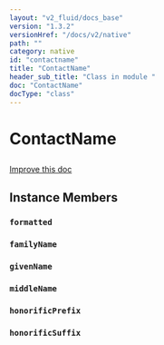 ```yaml
---
layout: "v2_fluid/docs_base"
version: "1.3.2"
versionHref: "/docs/v2/native"
path: ""
category: native
id: "contactname"
title: "ContactName"
header_sub_title: "Class in module "
doc: "ContactName"
docType: "class"
---
```









<h1 class="api-title">

  
  ContactName
  

  

  

</h1>

<a class="improve-v2-docs" href="http://github.com/driftyco/ionic-native/edit/master/-native/src/plugins/contacts.ts#L93">
  Improve this doc
</a>





<!-- decorators --><!-- @usage tag -->


<!-- @property tags -->


<!-- methods on the class -->

<h2>Instance Members</h2>

<div id="formatted"></div>

<h3>
  <code>formatted</code>
  

</h3>












<div id="familyName"></div>

<h3>
  <code>familyName</code>
  

</h3>












<div id="givenName"></div>

<h3>
  <code>givenName</code>
  

</h3>












<div id="middleName"></div>

<h3>
  <code>middleName</code>
  

</h3>












<div id="honorificPrefix"></div>

<h3>
  <code>honorificPrefix</code>
  

</h3>












<div id="honorificSuffix"></div>

<h3>
  <code>honorificSuffix</code>
  

</h3>










<!-- related link --><!-- end content block -->


<!-- end body block -->

